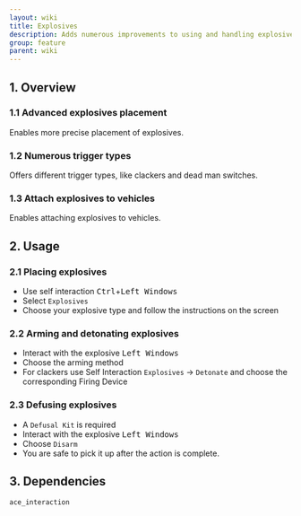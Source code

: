 ```yaml
---
layout: wiki
title: Explosives
description: Adds numerous improvements to using and handling explosives
group: feature
parent: wiki
---
```


## 1. Overview

### 1.1 Advanced explosives placement
Enables more precise placement of explosives.

### 1.2 Numerous trigger types
Offers different trigger types, like clackers and dead man switches.

### 1.3 Attach explosives to vehicles
Enables attaching explosives to vehicles.

## 2. Usage

### 2.1 Placing explosives
- Use self interaction <kbd>Ctrl</kbd>+<kbd>Left Windows</kbd>
- Select `Explosives`
- Choose your explosive type and follow the instructions on the screen

### 2.2 Arming and detonating explosives
- Interact with the explosive <kbd>Left Windows</kbd>
- Choose the arming method
- For clackers use Self Interaction `Explosives` -> `Detonate` and choose the corresponding Firing Device

### 2.3 Defusing explosives
- A `Defusal Kit` is required
- Interact with the explosive <kbd>Left Windows</kbd>
- Choose `Disarm`
- You are safe to pick it up after the action is complete.

## 3. Dependencies

`ace_interaction`
